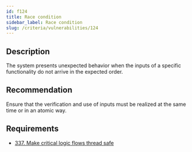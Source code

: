 ```yaml
---
id: f124
title: Race condition
sidebar_label: Race condition
slug: /criteria/vulnerabilities/124
---
```


## Description

The system presents
unexpected behavior
when the inputs of a specific functionality
do not arrive in the expected order.

## Recommendation

Ensure that the verification
and use of inputs
must be realized
at the same time or
in an atomic way.

## Requirements

- [337. Make critical logic flows thread safe](/criteria/requirements/337)
